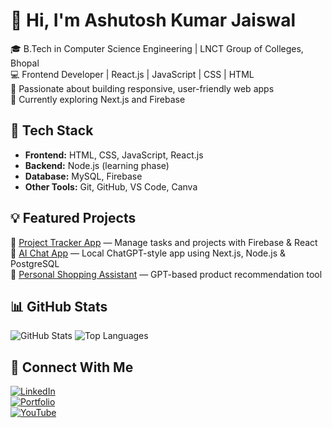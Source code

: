 # 👋 Hi, I'm Ashutosh Kumar Jaiswal  

🎓 B.Tech in Computer Science Engineering | LNCT Group of Colleges, Bhopal  
💻 Frontend Developer | React.js | JavaScript | CSS | HTML  
🚀 Passionate about building responsive, user-friendly web apps  
🌱 Currently exploring Next.js and Firebase  

## 🧰 Tech Stack  
- **Frontend:** HTML, CSS, JavaScript, React.js  
- **Backend:** Node.js (learning phase)  
- **Database:** MySQL, Firebase  
- **Other Tools:** Git, GitHub, VS Code, Canva  

## 💡 Featured Projects  
🌟 [Project Tracker App](https://github.com/Ashutosh049/project-tracker) — Manage tasks and projects with Firebase & React  
💬 [AI Chat App](https://github.com/Ashutosh049/ai-chat-app) — Local ChatGPT-style app using Next.js, Node.js & PostgreSQL  
🛒 [Personal Shopping Assistant](https://github.com/Ashutosh049/ai-shopping-assistant) — GPT-based product recommendation tool  

## 📊 GitHub Stats  
![GitHub Stats](https://github-readme-stats.vercel.app/api?username=Ashutosh049&show_icons=true&theme=radical)
![Top Languages](https://github-readme-stats.vercel.app/api/top-langs/?username=Ashutosh049&layout=compact&theme=radical)

## 🔗 Connect With Me  
[![LinkedIn](https://img.shields.io/badge/LinkedIn-blue?logo=linkedin)](https://linkedin.com/in/ashutosh049)  
[![Portfolio](https://img.shields.io/badge/Portfolio-Visit-green)](https://ashutosh049.github.io)  
[![YouTube](https://img.shields.io/badge/YouTube-red?logo=youtube)](https://www.youtube.com/@Ashutosh049)
